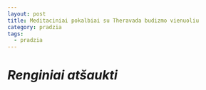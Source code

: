 ```yaml
---
layout: post
title: Meditaciniai pokalbiai su Theravada budizmo vienuoliu
category: pradzia
tags:
  - pradzia
---
```

# _Renginiai atšaukti_
